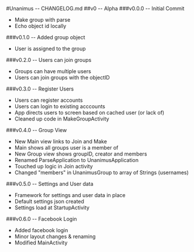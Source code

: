 <!--
	Unanimus - CHANGELOG.md
	Copyright (c) 2015 Sam Gilbert et. al.
-->
#Unanimus -- CHANGELOG.md
##v0 -- Alpha
###v0.0.0 -- Initial Commit
* Make group with parse
* Echo object id locally

###v0.1.0 -- Added group object
* User is assigned to the group

###v0.2.0 -- Users can join groups
* Groups can have multiple users
* Users can join groups with the objectID

###v0.3.0 -- Register Users
* Users can register accounts
* Users can login to existing acccounts
* App directs users to screen based on cached user (or lack of)
* Cleaned up code in MakeGroupActivity

###v0.4.0 -- Group View
* New Main view links to Join and Make
* Main shows all groups user is a member of
* New Group view shows groupID, creator and members
* Renamed ParseApplication to UnanimusApplication
* Touched up logic in Join activity
* Changed "members" in UnanimusGroup to array of Strings (usernames)

###v0.5.0 -- Settings and User data
* Framework for settings and user data in place
* Default settings json created
* Settings load at StartupActivity

###v0.6.0 -- Facebook Login
* Added facebook login
* Minor layout changes & renaming
* Modified MainActivity

<!-- vim : set ts=2 sw=2 et syn=markdown : -->
